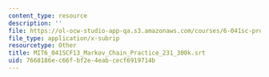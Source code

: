 ```yaml
---
content_type: resource
description: ''
file: https://ol-ocw-studio-app-qa.s3.amazonaws.com/courses/6-041sc-probabilistic-systems-analysis-and-applied-probability-fall-2013/7668186ec66fbf2e4eabcecf6919714b_MIT6_041SCF13_Markov_Chain_Practice_231_300k.srt
file_type: application/x-subrip
resourcetype: Other
title: MIT6_041SCF13_Markov_Chain_Practice_231_300k.srt
uid: 7668186e-c66f-bf2e-4eab-cecf6919714b
---
```

